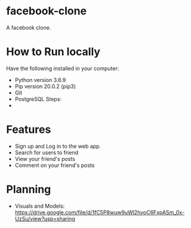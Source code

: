 # facebook-clone
A facebook clone.

# How to Run locally
Have the following installed in your computer:
 * Python version 3.6.9
 * Pip version 20.0.2 (pip3)
 * Git
 * PostgreSQL
Steps:
 * 

# Features
 * Sign up and Log in to the web app.
 * Search for users to friend
 * View your friend's posts
 * Comment on your friend's posts

# Planning
 * Visuals and Models: https://drive.google.com/file/d/1fC5P8wuw9uWl2hyoC6FxpASm_0x-UzSu/view?usp=sharing

